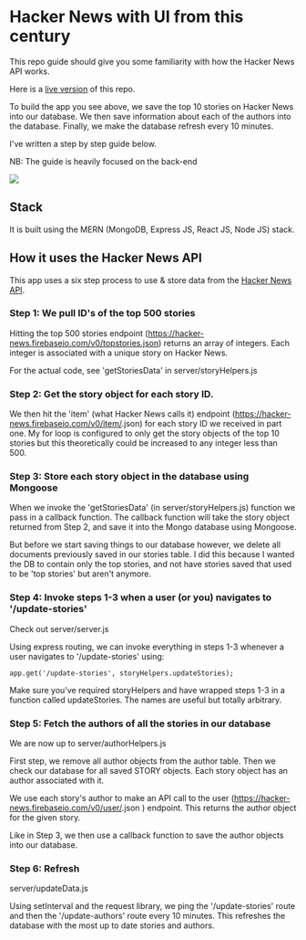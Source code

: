 # Hacker News with UI from this century

This repo guide should give you some familiarity with how the Hacker News API works.

Here is a [live version](https://hackernewswithmodernui.herokuapp.com/#/stories?_k=9eq2f8) of this repo. 

To build the app you see above, we save the top 10 stories on Hacker News into our database. We then save
information about each of the authors into the database. Finally, we make the database refresh every 10 minutes.

I've written a step by step guide below.

NB: The guide is heavily focused on the back-end

<img src='http://res.cloudinary.com/small-change/image/upload/v1477383404/Screen_Shot_2016-10-25_at_1.15.49_am_iwhnpj.png'/>

## Stack

It is built using the MERN (MongoDB, Express JS, React JS, Node JS) stack.

## How it uses the Hacker News API

This app uses a six step process to use & store data from the [Hacker News API](https://github.com/HackerNews/API).

### Step 1: We pull ID's of the top 500 stories

Hitting the top 500 stories endpoint (https://hacker-news.firebaseio.com/v0/topstories.json) returns an array
of integers. Each integer is associated with a unique story on Hacker News.

For the actual code, see 'getStoriesData' in server/storyHelpers.js

### Step 2: Get the story object for each story ID.

We then hit the 'item' (what Hacker News calls it) endpoint (https://hacker-news.firebaseio.com/v0/item/<InsertIdHere>.json) for each story ID we
received in part one. My for loop is configured to only get the story objects of the top 10 stories but this theoretically could be increased to any integer less than 500.

### Step 3: Store each story object in the database using Mongoose

When we invoke the 'getStoriesData' (in server/storyHelpers.js) function we pass in a callback function. The callback function will take the  story object returned from Step 2, and save it into the Mongo database using Mongoose.

But before we start saving things to our database however, we delete all documents previously saved in our stories table. I did this because I wanted the DB to contain only the top stories, and not have stories saved that used to be 'top stories' but aren't anymore.

### Step 4: Invoke steps 1-3 when a user (or you) navigates to '/update-stories'

Check out server/server.js

Using express routing, we can invoke everything in steps 1-3 whenever a user navigates to '/update-stories' using:

`app.get('/update-stories', storyHelpers.updateStories);`

Make sure you've required storyHelpers and have wrapped steps 1-3 in a function called updateStories. The names are useful but totally arbitrary.

### Step 5: Fetch the authors of all the stories in our database

We are now up to server/authorHelpers.js

First step, we remove all author objects from the author table. Then we check our database for all saved STORY objects. Each story object has an author associated with it. 

We use each story's author to make an API call to the user
(https://hacker-news.firebaseio.com/v0/user/<InsertUsernameHere>.json
) endpoint. This returns the author object for the given story.

Like in Step 3, we then use a callback function to save the author objects into our database.


### Step 6: Refresh 

server/updateData.js

Using setInterval and the request library, we ping the '/update-stories' route and then the '/update-authors' route
every 10 minutes. This refreshes the database with the most up to date stories and authors.
